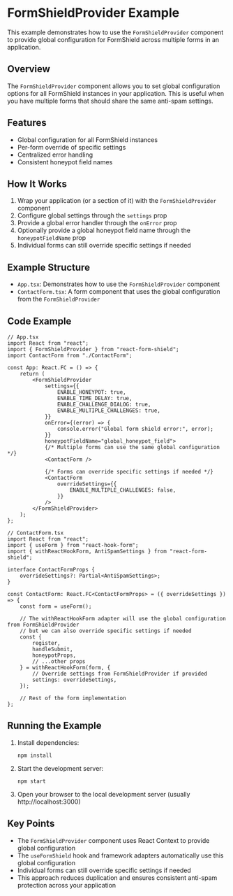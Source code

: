 # FormShieldProvider Example

This example demonstrates how to use the `FormShieldProvider` component to provide global configuration for FormShield across multiple forms in an application.

## Overview

The `FormShieldProvider` component allows you to set global configuration options for all FormShield instances in your application. This is useful when you have multiple forms that should share the same anti-spam settings.

## Features

- Global configuration for all FormShield instances
- Per-form override of specific settings
- Centralized error handling
- Consistent honeypot field names

## How It Works

1. Wrap your application (or a section of it) with the `FormShieldProvider` component
2. Configure global settings through the `settings` prop
3. Provide a global error handler through the `onError` prop
4. Optionally provide a global honeypot field name through the `honeypotFieldName` prop
5. Individual forms can still override specific settings if needed

## Example Structure

- `App.tsx`: Demonstrates how to use the `FormShieldProvider` component
- `ContactForm.tsx`: A form component that uses the global configuration from the `FormShieldProvider`

## Code Example

```tsx
// App.tsx
import React from "react";
import { FormShieldProvider } from "react-form-shield";
import ContactForm from "./ContactForm";

const App: React.FC = () => {
    return (
        <FormShieldProvider
            settings={{
                ENABLE_HONEYPOT: true,
                ENABLE_TIME_DELAY: true,
                ENABLE_CHALLENGE_DIALOG: true,
                ENABLE_MULTIPLE_CHALLENGES: true,
            }}
            onError={(error) => {
                console.error("Global form shield error:", error);
            }}
            honeypotFieldName="global_honeypot_field">
            {/* Multiple forms can use the same global configuration */}
            <ContactForm />

            {/* Forms can override specific settings if needed */}
            <ContactForm
                overrideSettings={{
                    ENABLE_MULTIPLE_CHALLENGES: false,
                }}
            />
        </FormShieldProvider>
    );
};
```

```tsx
// ContactForm.tsx
import React from "react";
import { useForm } from "react-hook-form";
import { withReactHookForm, AntiSpamSettings } from "react-form-shield";

interface ContactFormProps {
    overrideSettings?: Partial<AntiSpamSettings>;
}

const ContactForm: React.FC<ContactFormProps> = ({ overrideSettings }) => {
    const form = useForm();

    // The withReactHookForm adapter will use the global configuration from FormShieldProvider
    // but we can also override specific settings if needed
    const {
        register,
        handleSubmit,
        honeypotProps,
        // ...other props
    } = withReactHookForm(form, {
        // Override settings from FormShieldProvider if provided
        settings: overrideSettings,
    });

    // Rest of the form implementation
};
```

## Running the Example

1. Install dependencies:

    ```
    npm install
    ```

2. Start the development server:

    ```
    npm start
    ```

3. Open your browser to the local development server (usually http://localhost:3000)

## Key Points

- The `FormShieldProvider` component uses React Context to provide global configuration
- The `useFormShield` hook and framework adapters automatically use this global configuration
- Individual forms can still override specific settings if needed
- This approach reduces duplication and ensures consistent anti-spam protection across your application
